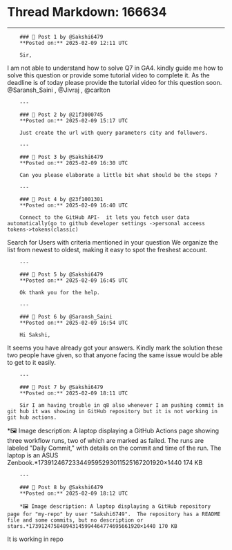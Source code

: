 # Thread Markdown: 166634

---

        ### 💬 Post 1 by @Sakshi6479  
        **Posted on:** 2025-02-09 12:11 UTC  

        Sir,
I am not able to understand how to solve Q7 in GA4. kindly guide me how to solve this question or provide some tutorial video to complete it.
As the deadline is of today please provide the tutorial video for this question soon.
@Saransh_Saini , @Jivraj , @carlton

        ---

        ### 💬 Post 2 by @21f3000745  
        **Posted on:** 2025-02-09 15:17 UTC  

        Just create the url with query parameters city and followers.

        ---

        ### 💬 Post 3 by @Sakshi6479  
        **Posted on:** 2025-02-09 16:30 UTC  

        Can you please elaborate a little bit what should be the steps ?

        ---

        ### 💬 Post 4 by @23f1001301  
        **Posted on:** 2025-02-09 16:40 UTC  

        Connect to the GitHub API-  it lets you fetch user data automatically(go to github developer settings ->personal acceess tokens->tokens(classic)
Search for Users with criteria mentioned in your question
We organize the list from newest to oldest, making it easy to spot the freshest account.

        ---

        ### 💬 Post 5 by @Sakshi6479  
        **Posted on:** 2025-02-09 16:45 UTC  

        Ok thank you for the help.

        ---

        ### 💬 Post 6 by @Saransh_Saini  
        **Posted on:** 2025-02-09 16:54 UTC  

        Hi Sakshi,
It seems you have already got your answers. Kindly mark the solution these two people have given, so that anyone facing the same issue would be able to get to it easily.

        ---

        ### 💬 Post 7 by @Sakshi6479  
        **Posted on:** 2025-02-09 18:11 UTC  

        Sir I am having trouble in q8 also whenever I am pushing commit in git hub it was showing in GitHub repository but it is not working in git hub actions.
*🖼️ Image description: A laptop displaying a GitHub Actions page showing three workflow runs, two of which are marked as failed.  The runs are labeled "Daily Commit," with details on the commit and time of the run.  The laptop is an ASUS Zenbook.*173912467233449595293011525167201920×1440 174 KB

        ---

        ### 💬 Post 8 by @Sakshi6479  
        **Posted on:** 2025-02-09 18:12 UTC  

        *🖼️ Image description: A laptop displaying a GitHub repository page for "my-repo" by user "Sakshi6749".  The repository has a README file and some commits, but no description or stars.*173912475848943145994464774695661920×1440 170 KB
It is working in repo

        